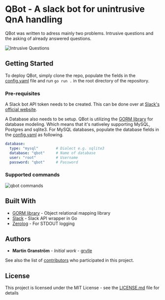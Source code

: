 # QBot - A slack bot for unintrusive QnA handling

QBot was written to adress mainly two problems. Intrusive questions and the asking of already answered questions.


![Intrusive Questions](https://img.devrant.com/devrant/rant/r_186393_9yzn5.jpg)


## Getting Started

To deploy QBot, simply clone the repo, populate the fields in the [config.yaml](example_config.yaml) file and run `go run .` in the root directory of the repository.

### Pre-requisites

A Slack bot API token needs to be created. This can be done over at [Slack's official website](https://api.slack.com/).

A Database also needs to be setup. QBot is utilizing the [GORM library](github.com/jinzhu/gorm) for database modeling. Which means that it's nativeley supporting MySQL, Postgres and sqlite3. For MySQL databases, populate the database fields in the [config.yaml](example_config.yaml) as following.

```yaml
database:
  type: "mysql"        # Dialect e.g. sqlite3
  database: "qbot"     # Name of database
  user: "root"         # Username
  password: "qbot"     # Password
```

### Supported commands

![qbot commands](https://imgur.com/17MfKAM)

## Built With

* [GORM library](github.com/jinzhu/gorm) - Object relational mapping library
* [Slack](github.com/nlopes/slack) - Slack API wrapper in Go
* [Zerolog](github.com/rs/zerolog/log) - For STDOUT logging


## Authors

* **Martin Granström** - *Initial work* - [grvlle](https://github.com/grvlle)

See also the list of [contributors](https://github.com/your/project/contributors) who participated in this project.

## License

This project is licensed under the MIT License - see the [LICENSE.md](LICENSE.md) file for details
